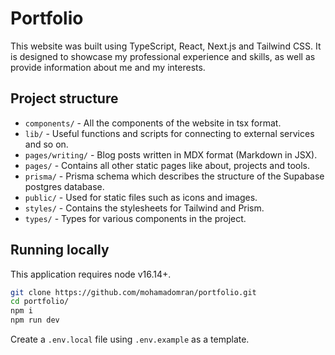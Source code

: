 # Portfolio

This website was built using TypeScript, React, Next.js and Tailwind CSS. It is designed to showcase my professional experience and skills, as well as provide information about me and my interests.

## Project structure

- `components/` - All the components of the website in tsx format.
- `lib/` - Useful functions and scripts for connecting to external services and so on.
- `pages/writing/` - Blog posts written in MDX format (Markdown in JSX).
- `pages/` - Contains all other static pages like about, projects and tools.
- `prisma/` - Prisma schema which describes the structure of the Supabase postgres database.
- `public/` - Used for static files such as icons and images.
- `styles/` - Contains the stylesheets for Tailwind and Prism.
- `types/` - Types for various components in the project.

## Running locally

This application requires node v16.14+.

```bash
git clone https://github.com/mohamadomran/portfolio.git
cd portfolio/
npm i
npm run dev
```

Create a `.env.local` file using `.env.example` as a template.
